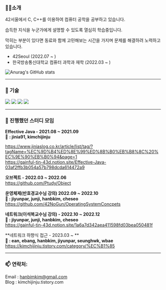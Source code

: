 
### 🙋🏽️소개

42서울에서 C, C++를 이용하여 컴퓨터 공학을 공부하고 있습니다.  

습득한 지식을 누군가에게 설명할 수 있도록 열심히 학습중입니다.  

막히는 부분이 있다면 동료와 함께 고민해보는 시간을 가지며 문제를 해결하려 노력하고 있습니다. 

- 42Seoul (2022.07 ~ )
- 한국방송통신대학교 컴퓨터 과학과 재학 (2022.03 ~ )

![Anurag's GitHub stats](https://github-readme-stats.vercel.app/api?username=kimchijinju&show_icons=true&theme=tokyonight)

---

### 🔨 기술
<div>
	<img src="https://img.shields.io/badge/Linux-FCC624?style=for-the-badge&logo=linux&logoColor=black" />
	<img src="https://img.shields.io/badge/C-00599C?style=for-the-badge&logo=c&logoColor=white" />
	<img src="https://img.shields.io/badge/C%2B%2B-00599C?style=for-the-badge&logo=c%2B%2B&logoColor=white" />
	<img src="https://img.shields.io/badge/Java-ED8B00?style=for-the-badge&logo=java&logoColor=white" />
</div>

---

### 📖 진행했던 스터디 모임
**Effective Java - 2021.08 ~ 2021.09**  
👥 **: jinia91, kimchijinju**

https://www.jiniaslog.co.kr/article/list/tag/?tagName=%EC%9D%B4%ED%8E%99%ED%8B%B0%EB%B8%8C%20%EC%9E%90%EB%B0%94&page=1  
https://gainful-tin-43d.notion.site/Effective-Java-03af2ffb3b054a57b798dcda614472a9


**오브젝트 - 2022.03 ~ 2022.06**  
https://github.com/Ptudy/Object


**운영체제(반효경교수님 강의) 2022.09 ~ 2022.10**  
**👥 : jiyunpar, junji, hanbkim, cheseo**  
https://github.com/42NoGun/OperatingSystemConcpets  

**네트워크(이석복교수님 강의) - 2022.10 ~ 2022.12**  
**👥 : jiyunpar, junji, hanbkim, cheseo**    
https://gainful-tin-43d.notion.site/1a6a7d342aea411598fd03bea050481f

**네트워크 하향식 접근 - 2023.03 ~ **   
**👥 :  ean, ebang, hanbkim, jiyunpar, seunghwk, wbae**  
https://kimchijinju.tistory.com/category/%EC%B1%85  

---

### 📫 연락처:  
Email : hanbimkim@gmail.com  
Blog : kimchijinju.tistory.com  


